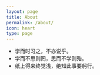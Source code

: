 ```yaml
---
layout: page
title: About
permalink: /about/
icon: heart
type: page
---
```


* 学而时习之，不亦说乎。
* 学而不思则罔，思而不学则殆。
* 纸上得来终觉浅，绝知此事要躬行。
